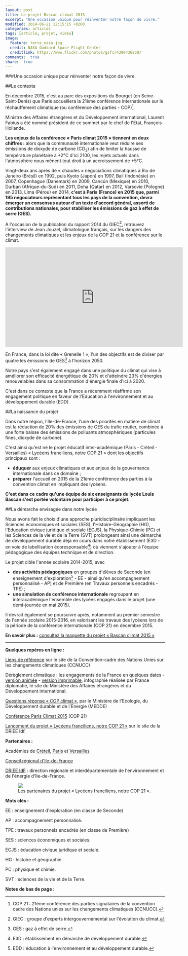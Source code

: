 ```yaml
---
layout: post
title: Le projet Bascan climat 2015
excerpt: "Une occasion unique pour réinventer notre façon de vivre."
modified: 2014-06-21 12:15:15 +0200
categories: articles
tags: [article, projet, video]
image:
  feature: terre_nasa.jpg
  credit: NASA Goddard Space Flight Center
  creditlink: https://www.flickr.com/photos/gsfc/4390436850/
comments:  true
share:  true
---
```

###Une occasion unique pour réinventer notre façon de vivre.

##Le contexte

En décembre 2015, c'est au parc des expositions du Bourget (en Seine-Saint-Denis) que Paris accueillera la 21ème conférence internationale sur le réchauffement climatique (ou conférence des parties - COP)[^1].

Ministre des Affaires étrangères et du Développement international, Laurent Fabius a été nommé président de ce sommet par le chef de l'Etat, François Hollande.

**Les enjeux de la conférence « Paris climat 2015 » tiennent en deux chiffres :** alors que la communauté internationale veut réduire ses émissions de dioxyde de carbone (CO<sub>2</sub>) afin de limiter la hausse de température planétaire à +2°C d'ici 2100, les rejets actuels dans l'atmosphère nous mènent tout droit à un accroissement de +5°C.

Vingt-deux ans après de « chaudes » négociations climatiques à Rio de Janeiro (Brésil) en 1992, puis Kyoto (Japon) en 1997, Bali (Indonésie) en 2007, Copenhague (Danemark) en 2009, Canc&uacute;n (Mexique) en 2010, Durban (Afrique-du-Sud) en 2011, Doha (Qatar) en 2012, Varsovie (Pologne) en 2013, Lima (Pérou) en 2014, **c'est à Paris (France) en 2015 que, parmi 195 négociateurs représentant tous les pays de la convention, devra émerger un consensus autour d'un texte d'accord général, assorti de contributions nationales, pour stabiliser les émissions de gaz à effet de serre (GES).**

A l'occasion de la publication du rapport 2014 du GIEC[^3], retrouvez l'interview de Jean Jouzel, climatologue français, sur les dangers des changements climatiques et les enjeux de la COP 21 et la conférence sur le climat.

<iframe width="560" height="315" src="http://www.youtube.com/embed/4IpbF5kYYJs?rel=0" frameborder="0"></iframe>

En France, dans la loi dite « Grenelle 1 », l'un des objectifs est de diviser par quatre les émissions de GES[^2] à l'horizon 2050.

Notre pays s'est également engagé dans une politique du climat qui vise à améliorer son efficacité énergétique de 20% et d'atteindre 23% d'énergies renouvelables dans sa consommation d'énergie finale d'ici à 2020.

C'est dans ce contexte que la France a récemment réaffirmé son engagement politique en faveur de l'Education à l'environnement et au développement durable (EDD).

##La naissance du projet

Dans notre région, l'Ile-de-France, l'une des priorités en matière de climat est la réduction de 20% des émissions de GES du trafic routier, combinée à une forte baisse des émissions de polluants atmosphériques (particules fines, dioxyde de carbone).

C'est ainsi qu'est né le projet éducatif inter-académique (Paris - Créteil - Versailles) « Lycéens franciliens, notre COP 21 » dont les objectifs principaux sont :

- **éduquer** aux enjeux climatiques et aux enjeux de la gouvernance internationale dans ce domaine ;
- **préparer** l'accueil en 2015 de la 21ème conférence des parties à la convention climat en impliquant des lycéens.

**C'est dans ce cadre qu'une équipe de six enseignants du lycée Louis Bascan s'est portée volontaire pour participer à ce projet.**

##La démarche envisagée dans notre lycée

Nous avons fait le choix d'une approche pluridisciplinaire impliquant les Sciences économiques et sociales (SES), l'Histoire-Géographie (HG), l'Education civique juridique et sociale (ECJS), la Physique-Chimie (PC) et les Sciences de la vie et de la Terre (SVT) prolongeant ainsi une démarche de développement durable déjà en cours dans notre établissement (E3D - en voie de labellisation écoresponsable[^5]) où viennent s'ajouter à l'équipe pédagogique des équipes technique et de direction.

Le projet cible l'année scolaire 2014-2015, avec

- **des activités pédagogiques** en groupes d'élèves de Seconde (en enseignement d'exploration[^4] - EE - ainsi qu'en accompagnement personnalisé - AP) et de Première (en Travaux personnels encadrés - TPE) ;
- **une simulation de conférence internationale** regroupant en interacadémique l'ensemble des lycées engagés dans le projet (une demi-journée en mai 2015).

Il devrait également se poursuivre après, notamment au premier semestre de l'année scolaire 2015-2016, en valorisant les travaux des lycéens lors de la période de la conférence internationale (COP 21) en décembre 2015.

**En savoir plus :** [consultez la maquette du projet « Bascan climat 2015 »](http://moniliformopse.github.io/la-maquette-bascan-climat-2015/)

---
**Quelques repères en ligne :**

[Liens de référence](https://unfccc.int/portal_francophone/liens_et_references/items/6588.php "Lien externe") sur le site de la Convention-cadre des Nations Unies sur les changements climatiques (CCNUCC)

Dérèglement climatique : les engagements de la France en quelques dates - [version animée](http://webapps.france-diplomatie.info/cop21/ "Lien externe") - [version imprimable](http://www.diplomatie.gouv.fr/fr/IMG/pdf/infographie_parallaxe_PRINT_cle0f89be.pdf "Document destiné à l'impression, au format pdf - 502,3 Ko"), infographie réalisée par France diplomatie, le site du Ministère des Affaires étrangères et du Développement international.

[Questions réponse « COP climat »](http://www.ac-paris.fr/portail/upload/docs/application/x-octetstream/2014-05/annexe_i_-_fiche_medde_presentation_cop_2015.pdf "Document destiné à l'impression, au format pdf - 70,96 Ko"), par le Ministère de l'Ecologie, du Développement durable et de l'Energie (MEDDE)

[Conférence Paris Climat 2015](http://www.diplomatie.gouv.fr/fr/politique-etrangere-de-la-france/environnement-et-developpement/conference-paris-climat-2015-cop21/ "Lien externe") (COP 21)

[Lancement du projet « Lycéens franciliens, notre COP 21 »](http://www.driee.ile-de-france.developpement-durable.gouv.fr/lancement-du-projet-lyceens-a1862.html "Lien externe") sur le site de la DRIEE Idf.

**Partenaires :**

Académies de [Créteil](http://www.ac-creteil.fr "Lien externe"), [Paris](https://www.ac-paris.fr "Lien externe") et [Versailles](http://www.ac-versailles.fr "Lien externe")

[Conseil régional d'Ile-de-France](http://www.iledefrance.fr "Lien externe")

[DRIEE IdF](http://www.driee.ile-de-france.developpement-durable.gouv.fr "Lien externe") : direction régionale et interdépartementale de l'environnement et de l'énergie d'Ile-de-France.

<figure>
	<img src="http://bit.ly/1nrqcgE">
	<figcaption>Les partenaires du projet « Lycéens franciliens, notre COP 21 ».</figcaption>
</figure>

**Mots clés :**

EE : enseignement d'exploration (en classe de Seconde)

AP : accompagnement personnalisé.

TPE : travaux personnels encadrés (en classe de Première)

SES : sciences économiques et sociales.

ECJS : éducation civique juridique et sociale.

HG : histoire et géographie.

PC : physique et chimie.

SVT : sciences de la vie et de la Terre.

**Notes de bas de page :**

[^1]: COP 21 : 21ème conférence des parties signataires de la convention cadre des Nations unies sur les changements climatiques (CCNUCC).

[^2]: GES : gaz à effet de serre.

[^3]: GIEC : groupe d'experts intergouvernemental sur l'évolution du climat.

[^4]: EDD : éducation à l'environnement et au développement durable.

[^5]: E3D : établissement en démarche de développement durable.